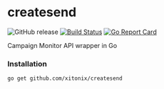 # createsend

![GitHub release](https://img.shields.io/github/release/xitonix/createsend)
[![Build Status](https://travis-ci.org/xitonix/createsend.svg?branch=master)](https://travis-ci.org/xitonix/createsend)
[![Go Report Card](https://goreportcard.com/badge/github.com/xitonix/createsend)](https://goreportcard.com/report/github.com/xitonix/createsend)

Campaign Monitor API wrapper in Go

### Installation

```shell script
go get github.com/xitonix/createsend
```
